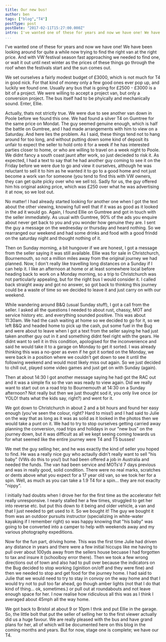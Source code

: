 ```yaml
---
title: Our new bus!
author: ben
tags: ["blog","T4"]
postType: post
postDate: "2017-02-11T15:27:00.000Z"
intro: I've wanted one of these for years and now we have one! We have been looking around for quite a while now trying to find the right van at the right price. And with VW festival season fast approaching we needed to find one, or wait it out until next winter as the prices of these things go through the roof when the festivals start and the sun comes out...
...
```


I've wanted one of these for years and now we have one! We have been looking around for quite a while now trying to find the right van at the right price. And with VW festival season fast approaching we needed to find one, or wait it out until next winter as the prices of these things go through the roof when the festivals start and the sun comes out. 

We set ourselves a fairly modest budget of £3000, which is not much for T4 in good nick. For that kind of money only a few good ones ever pop up, and luckily we found one. Usually any bus that is going for £2500 - £3000 is a bit of a project. We were willing to accept a project van, but only a conversion project. The bus itself had to be phyically and mechanically sound. Enter, Ellie.

Actually, thats not strictly true. We were due to see another van down in Poole before we found this one. We had found a silver T4 on Gumtree for the same price on Mondat. The guy seemed genuine enough, which is half the battle on Gumtree, and I had made arrangements with him to view on a Saturday. And here lies the problem. As I said, these things tend not to hang around for too long, and without putting down some kind of deposit its unfair to expect the seller to hold onto it for a week if he has interested parties closer to home, or who are willing to travel on a week night to Poole. We didnt fancy a south coast jaunt after work, so just decieded to risk it. As expected, I had a text to say that he had another guy coming to see it on the Friday before we were due to go and view it ourselves, although he was reluctant to sell it to him as he wanted it to go to a good home and not just become a work van for someone (you tend to find this with VW owners, they can get quite picky over who we sell to). Sadly for us, the guy offered him his original asking price, which was £250 over what he was advertising it at now, so we lost out.

No matter! I had already started looking for another one when I got the text about the other viewing, knowing full well that if it was as good as it looked in the ad it would go. Again, I found Ellie on Gumtree and got in touch with the seller immediately. As usual with Gumtree, 90% of the ads you enquire about never get back to you and you wonder how genuine they are. I sent the guy a message on the wednesday or thursday and heard nothing. So we rearranged our weekend and had some drinks and food with a good frindd on the saturday night and thought nothing of it. 

Then on Sunday morning, a bit hungover if we are honest, I got a message from the seller saying it was still available. Ellie was for sale in Christchurch, Bournemouth, so not a million miles away from the original journey we had planned. Now, I don't really like travelling long distances on a Sunday if I can help it. I like an afternoon at home or at least somewhere local before heading back to work on a Monday morning, so a trip to Christchurch was not particularly appealing, but for the right bus I would consider it. I called back straight away and got no answer, so got back to thinking this journey could be a waste of time so we decided to leave it and just carry on with our weekend. 

While wandering around B&Q (usual Sunday stuff), I got a call from the seller. I asked all the questions I needed to about rust, chassy, MOT and service history etc. and everything sounded positive. This was about 11:30am. We had the cash waiting at home so we decided to go for it, so we left B&Q and headed home to pick up the cash, put some fuel in the Bug and were about to leave when I got a text from the seller saying he had just taken another guy out in it and something didnt feel right with the gears. He didnt want to sell it in this condition, apologised for the inconvenience and said he would take it to a garage on Monday to get it sorted. I was already thinking this was a no-goer as even if he got it sorted on the Monday, we were back in a position where we couldn't get down to see it until the following weekend and would most likely miss out again. So we just decided to chill out, played some video games and just get on with Sunday (again).

Then at about 14:30 I got another message saying he had got the RAC out and it was a simple fix so the van was ready to view again. Did we really want to start out on a road trip to Bournemouth at 14:30 on a Sunday afternoon? Not really but then we just thought sod it, you only live once (or YOLO! thats what the kids say, right?) and went for it.

We got down to Christchurch in about 2 and a bit hours and found her easy enough (you've seen the colour, right? Hard to miss!) and I had said to Julie on the way that as long as it was as solid as it looked in the photos then we would take a punt on it. We had to try to stop ourselves getting carried away planning the conversion, road trips and holidays in our "new bus" on the journey down, but it was difficult as all we kept seeing coming towards us for what seemed like the entire journey were T4 and T5 busses! 

We met the guy selling her, and he was exactly the kind of seller you hoped to find. He was a really nice guy who actaully didn't really want to sell "his baby" (VWs do this to you!) but had been offered a job in Australia and needed the funds. The van had been service and MOTs'd 7 days previous and was in really good, solid condition. There were no real marks, scratches or dents above what you expect for a 17 year old van, so we took her for a spin. Well, as much as you can take a 1.9 T4 for a spin... they are not exaclty "nippy".

I initially had doubts when I drove her for the first time as the accelerator felt really unresponsive. I nearly stalled her a few times, struggled to get her into reverse etc. but put this down to it being and older vehicle, a van and that I just needed to get used to it. So we bought it! The guy we bought it from was an outdoor pursuits instructor (specializing in white-water kayaking if I remember right) so was happy knowing that "his baby" was going to be converted into a camper to help with weekends away and my various photography expeditions. 

Now for the fun part, driving home. This was the first time Julie had driven any distance in years and there were a few initial hiccups like me having to pull over about 100yds away from the sellers house becuase I had forgotten to tax and insure it (schoolboy error there). Then we took a few wrong directions out of town and also had to pull over because the indicators on the Bug decided to stop working (iginition on/off and they were fine) and then we needed to stop and get food for the journey home. I had said to Julie that we would need to try to stay in convoy on the way home and that I would try not to pull too far ahead, go though amber lights (not that I do that kind of thing... ok, sometimes.) or pull out at roundabouts and not leave enough space for her. I now realise how ridiculous all this was as I think I averaged about 45mph all the way home.

We got back to Bristol at about 9 or 10pm I thnk and put Ellie in the garage. So, the little bolt that put the seller of selling her to the first viewer actually did us a huge favour. We are really pleased with the bus and have grand plans for her, all of which will be documented here on this blog in the coming months and years. But for now, stage one is complete; we have our T4. 

